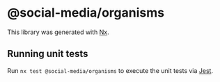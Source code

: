 # @social-media/organisms

This library was generated with [Nx](https://nx.dev).

## Running unit tests

Run `nx test @social-media/organisms` to execute the unit tests via [Jest](https://jestjs.io).
